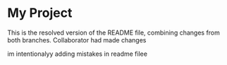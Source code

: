 # My Project
This is the resolved version of the README file, combining changes from both branches.
Collaborator had made changes

im intentionalyy adding mistakes in readme filee
